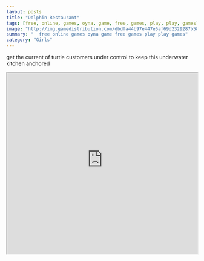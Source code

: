 ```yaml
---
layout: posts
title: "Dolphin Restaurant"
tags: [free, online, games, oyna, game, free, games, play, play, games]
image: "http://img.gamedistribution.com/dbdfa44b97e447e5af69d2329287b581.jpg"
summary: "  free online games oyna game free games play play games"
category: "Girls"
---
```


get the current of turtle customers under control to keep this underwater kitchen anchored

<iframe width="100%" height="480px;" src="http://flash.gamedistribution.com?game=dbdfa44b97e447e5af69d2329287b581"></iframe>